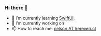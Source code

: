 ### Hi there 👋

- 🌱 I’m currently learning [SwiftUI](https://developer.apple.com/xcode/swiftui/).
- 🔭 I’m currently working on 
- 📫 How to reach me: [nelson AT hereveri.cl](mailto:nelson@hereveri.cl)

<!--
**nhereveri/nhereveri** is a ✨ _special_ ✨ repository because its `README.md` (this file) appears on your GitHub profile.

Here are some ideas to get you started:

- 🔭 I’m currently working on ...
- 🌱 I’m currently learning ...
- 👯 I’m looking to collaborate on ...
- 🤔 I’m looking for help with ...
- 💬 Ask me about ...
- 📫 How to reach me: ...
- 😄 Pronouns: ...
- ⚡ Fun fact: ...
-->
